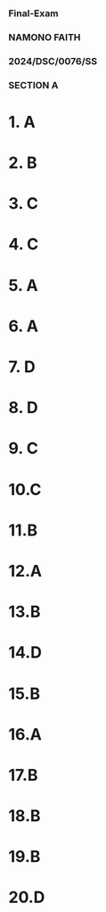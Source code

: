 ### Final-Exam
### NAMONO FAITH
### 2024/DSC/0076/SS

### SECTION A

# 1. A
# 2. B
# 3. C
# 4. C
# 5. A
# 6. A
# 7. D
# 8. D
# 9. C
# 10.C  
# 11.B
# 12.A
# 13.B
# 14.D
# 15.B
# 16.A
# 17.B
# 18.B
# 19.B
# 20.D
